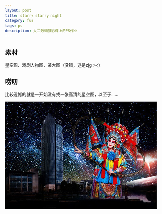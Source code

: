 ```yaml
---
layout: post
title: starry starry night
category: fun
tags: ps
description: 大二数码摄影课上的PS作业
---
```


## 素材
星空图、戏剧人物图、某大图（没错，这是zjg ><）

## 唠叨
比较遗憾的就是一开始没有找一张高清的星空图，以至于……

![zjgsky](/public/upload/photography/zjgsky.jpg)